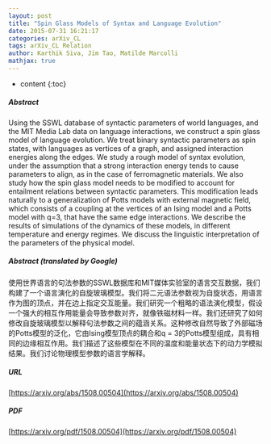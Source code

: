 ```yaml
---
layout: post
title: "Spin Glass Models of Syntax and Language Evolution"
date: 2015-07-31 16:21:17
categories: arXiv_CL
tags: arXiv_CL Relation
author: Karthik Siva, Jim Tao, Matilde Marcolli
mathjax: true
---
```


* content
{:toc}

##### Abstract
Using the SSWL database of syntactic parameters of world languages, and the MIT Media Lab data on language interactions, we construct a spin glass model of language evolution. We treat binary syntactic parameters as spin states, with languages as vertices of a graph, and assigned interaction energies along the edges. We study a rough model of syntax evolution, under the assumption that a strong interaction energy tends to cause parameters to align, as in the case of ferromagnetic materials. We also study how the spin glass model needs to be modified to account for entailment relations between syntactic parameters. This modification leads naturally to a generalization of Potts models with external magnetic field, which consists of a coupling at the vertices of an Ising model and a Potts model with q=3, that have the same edge interactions. We describe the results of simulations of the dynamics of these models, in different temperature and energy regimes. We discuss the linguistic interpretation of the parameters of the physical model.

##### Abstract (translated by Google)
使用世界语言的句法参数的SSWL数据库和MIT媒体实验室的语言交互数据，我们构建了一个语言演化的自旋玻璃模型。我们将二元语法参数视为自旋状态，用语言作为图的顶点，并在边上指定交互能量。我们研究一个粗略的语法演化模型，假设一个强大的相互作用能量会导致参数对齐，就像铁磁材料一样。我们还研究了如何修改自旋玻璃模型以解释句法参数之间的蕴涵关系。这种修改自然导致了外部磁场的Potts模型的泛化，它由Ising模型顶点的耦合和q = 3的Potts模型组成，具有相同的边缘相互作用。我们描述了这些模型在不同的温度和能量状态下的动力学模拟结果。我们讨论物理模型参数的语言学解释。

##### URL
[https://arxiv.org/abs/1508.00504](https://arxiv.org/abs/1508.00504)

##### PDF
[https://arxiv.org/pdf/1508.00504](https://arxiv.org/pdf/1508.00504)

